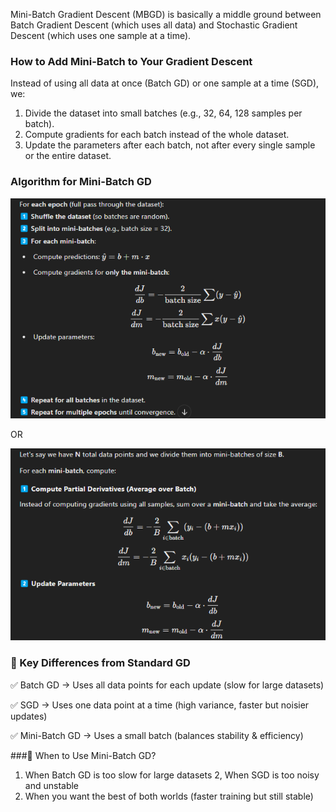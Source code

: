 Mini-Batch Gradient Descent (MBGD) is basically a middle ground between Batch Gradient Descent (which uses all data) and Stochastic Gradient Descent (which uses one sample at a time).

### How to Add Mini-Batch to Your Gradient Descent
Instead of using all data at once (Batch GD) or one sample at a time (SGD), we:

1. Divide the dataset into small batches (e.g., 32, 64, 128 samples per batch).
2. Compute gradients for each batch instead of the whole dataset.
3. Update the parameters after each batch, not after every single sample or the entire dataset.

### Algorithm for Mini-Batch GD

![](/images/image_2025-02-28_130534297.png)

OR

![](/images/image_2025-02-28_130651364.png)

### 🔹 Key Differences from Standard GD
✅ Batch GD → Uses all data points for each update (slow for large datasets)

✅ SGD → Uses one data point at a time (high variance, faster but noisier updates)

✅ Mini-Batch GD → Uses a small batch (balances stability & efficiency)

###🔹 When to Use Mini-Batch GD?
1. When Batch GD is too slow for large datasets
2, When SGD is too noisy and unstable
3. When you want the best of both worlds (faster training but still stable)
